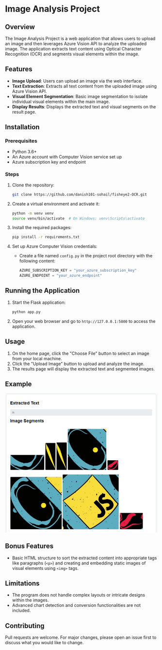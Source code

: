 # Image Analysis Project

## Overview
The Image Analysis Project is a web application that allows users to upload an image and then leverages Azure Vision API to analyze the uploaded image. The application extracts text content using Optical Character Recognition (OCR) and segments visual elements within the image.

## Features
- **Image Upload**: Users can upload an image via the web interface.
- **Text Extraction**: Extracts all text content from the uploaded image using Azure Vision API.
- **Visual Element Segmentation**: Basic image segmentation to isolate individual visual elements within the main image.
- **Display Results**: Displays the extracted text and visual segments on the result page.


## Installation

### Prerequisites
- Python 3.6+
- An Azure account with Computer Vision service set up
- Azure subscription key and endpoint

### Steps
1. Clone the repository:
    ```sh
    git clone https://github.com/danish101-sohail/fisheye2-OCR.git
    ```
2. Create a virtual environment and activate it:
    ```sh
    python -m venv venv
    source venv/bin/activate  # On Windows: venv\Scripts\activate
    ```

3. Install the required packages:
    ```sh
    pip install -r requirements.txt
    ```

4. Set up Azure Computer Vision credentials:
    - Create a file named `config.py` in the project root directory with the following content:
        ```python
        AZURE_SUBSCRIPTION_KEY = "your_azure_subscription_key"
        AZURE_ENDPOINT = "your_azure_endpoint"
        ```

## Running the Application
1. Start the Flask application:
    ```sh
    python app.py
    ```

2. Open your web browser and go to `http://127.0.0.1:5000` to access the application.

## Usage
1. On the home page, click the "Choose File" button to select an image from your local machine.
2. Click the "Upload Image" button to upload and analyze the image.
3. The results page will display the extracted text and segmented images.

## Example
![Example Image](static/example.png)

## Bonus Features
- Basic HTML structure to sort the extracted content into appropriate tags like paragraphs (`<p>`) and creating and embedding static images of visual elements using `<img>` tags.

## Limitations
- The program does not handle complex layouts or intricate designs within the images.
- Advanced chart detection and conversion functionalities are not included.

## Contributing
Pull requests are welcome. For major changes, please open an issue first to discuss what you would like to change.
